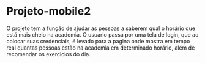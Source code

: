# Projeto-mobile2
O projeto tem a função de ajudar as pessoas a saberem qual o horário que está mais cheio na academia. O usuario passa por uma tela de login, que ao colocar suas credenciais, é levado para a pagina onde mostra em tempo real quantas pessoas estão na academia em determinado horário, além de recomendar os exercicios do dia.

